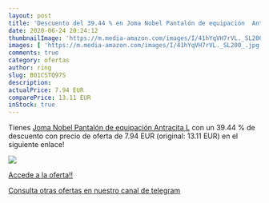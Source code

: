 ```yaml
---
layout: post
title: 'Descuento del 39.44 % en Joma Nobel Pantalón de equipación  Antra'
date: 2020-06-24 20:24:12
thumbnailImage: 'https://m.media-amazon.com/images/I/41hYqVH7rVL._SL200_.jpg'
images: [ 'https://m.media-amazon.com/images/I/41hYqVH7rVL._SL200_.jpg' ]
comments: true
category: ofertas
author: ring
slug: B01CSTQ97S
description:
actualPrice: 7.94 EUR
comparePrice: 13.11 EUR
inStock: true
---
```


Tienes [Joma Nobel Pantalón de equipación  Antracita  L](https://www.amazon.com/dp/B01CSTQ97S/?tag=redken08-20) con un 39.44 % de descuento con precio de oferta de 7.94 EUR (original: 13.11 EUR) en el siguiente enlace!

[![](https://m.media-amazon.com/images/I/41hYqVH7rVL._SL200_.jpg)](https://www.amazon.com/dp/B01CSTQ97S/?tag=redken08-20)

[Accede a la oferta!!](https://www.amazon.com/dp/B01CSTQ97S/?tag=redken08-20)

[Consulta otras ofertas en nuestro canal de telegram](https://t.me/s/ofertas25)
